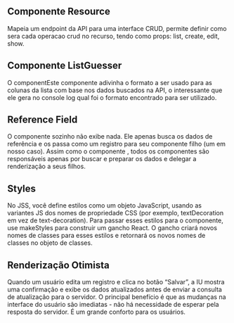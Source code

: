 ## Componente Resource

Mapeia um endpoint da API para uma interface CRUD, permite definir como sera cada operacao crud no recurso, tendo como props: list, create, edit, show.

## Componente ListGuesser

O componentEste componente adivinha o formato a ser usado para as colunas da lista com base nos dados buscados na API, o interessante que ele gera no console log qual foi o formato encontrado para ser utilizado. 

## Reference Field

O componente <ReferenceField> sozinho não exibe nada. Ele apenas busca os dados de referência e os passa como um registro para seu componente filho (um <TextField> em nosso caso). Assim como o componente <List>, todos os componentes <Reference> são responsáveis ​​apenas por buscar e preparar os dados e delegar a renderização a seus filhos.

## Styles

No JSS, você define estilos como um objeto JavaScript, usando as variantes JS dos nomes de propriedade CSS (por exemplo, textDecoration em vez de text-decoration). Para passar esses estilos para o componente, use makeStyles para construir um gancho React. O gancho criará novos nomes de classes para esses estilos e retornará os novos nomes de classes no objeto de classes.

## Renderização Otimista

Quando um usuário edita um registro e clica no botão “Salvar”, a IU mostra uma confirmação e exibe os dados atualizados antes de enviar a consulta de atualização para o servidor. O principal benefício é que as mudanças na interface do usuário são imediatas - não há necessidade de esperar pela resposta do servidor. É um grande conforto para os usuários.